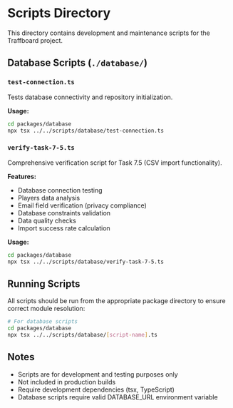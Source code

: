 # Scripts Directory

This directory contains development and maintenance scripts for the Traffboard project.

## Database Scripts (`./database/`)

### `test-connection.ts`
Tests database connectivity and repository initialization.

**Usage:**
```bash
cd packages/database
npx tsx ../../scripts/database/test-connection.ts
```

### `verify-task-7-5.ts`
Comprehensive verification script for Task 7.5 (CSV import functionality).

**Features:**
- Database connection testing
- Players data analysis
- Email field verification (privacy compliance)
- Database constraints validation
- Data quality checks
- Import success rate calculation

**Usage:**
```bash
cd packages/database
npx tsx ../../scripts/database/verify-task-7-5.ts
```

## Running Scripts

All scripts should be run from the appropriate package directory to ensure correct module resolution:

```bash
# For database scripts
cd packages/database
npx tsx ../../scripts/database/[script-name].ts
```

## Notes

- Scripts are for development and testing purposes only
- Not included in production builds
- Require development dependencies (tsx, TypeScript)
- Database scripts require valid DATABASE_URL environment variable
